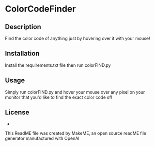 # ColorCodeFinder


## Description 
Find the color code of anything just by hovering over it with your mouse!


## Installation 
Install the requirements.txt file then run colorFIND.py


## Usage 
Simply run colorFIND.py and hover your mouse over any pixel on your monitor that you'd like to find the exact color code of!


## License 
-

This ReadME file was created by MakeME, an open source readME file generator manufactured with OpenAI


